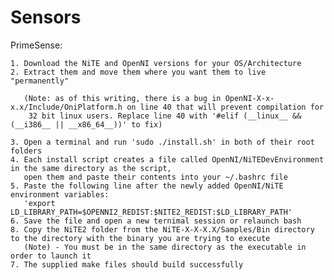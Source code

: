 Sensors
=======

PrimeSense:

	1. Download the NiTE and OpenNI versions for your OS/Architecture
	2. Extract them and move them where you want them to live "permanently"

	   (Note: as of this writing, there is a bug in OpenNI-X-x-x.x/Include/OniPlatform.h on line 40 that will prevent compilation for
	    32 bit linux users. Replace line 40 with '#elif (__linux__ && (__i386__ || __x86_64__))' to fix)

	3. Open a terminal and run 'sudo ./install.sh' in both of their root folders
	4. Each install script creates a file called OpenNI/NiTEDevEnvironment in the same directory as the script,
	   open them and paste their contents into your ~/.bashrc file
	5. Paste the following line after the newly added OpenNI/NiTE environment variables:
	   'export LD_LIBRARY_PATH=$OPENNI2_REDIST:$NITE2_REDIST:$LD_LIBRARY_PATH'
	6. Save the file and open a new ternimal session or relaunch bash
	8. Copy the NiTE2 folder from the NiTE-X-X-X.X/Samples/Bin directory to the directory with the binary you are trying to execute
	   (Note) - You must be in the same directory as the executable in order to launch it
	7. The supplied make files should build successfully